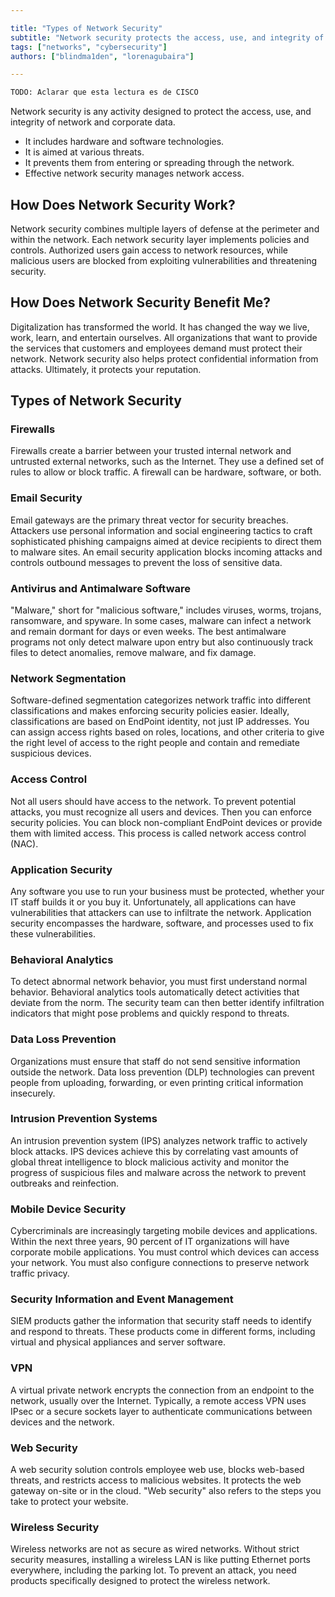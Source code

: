 ```yaml
---

title: "Types of Network Security"
subtitle: "Network security protects the access, use, and integrity of network data. It includes firewalls, antivirus, email security, VPNs, and access control. It prevents threats and ensures that only authorized users access resources."
tags: ["networks", "cybersecurity"]
authors: ["blindma1den", "lorenagubaira"]

---
```


```txt
TODO: Aclarar que esta lectura es de CISCO
```

Network security is any activity designed to protect the access, use, and integrity of network and corporate data.

- It includes hardware and software technologies.
- It is aimed at various threats.
- It prevents them from entering or spreading through the network.
- Effective network security manages network access.

## How Does Network Security Work?

Network security combines multiple layers of defense at the perimeter and within the network. Each network security layer implements policies and controls. Authorized users gain access to network resources, while malicious users are blocked from exploiting vulnerabilities and threatening security.

## How Does Network Security Benefit Me?

Digitalization has transformed the world. It has changed the way we live, work, learn, and entertain ourselves. All organizations that want to provide the services that customers and employees demand must protect their network. Network security also helps protect confidential information from attacks. Ultimately, it protects your reputation.

## Types of Network Security

### Firewalls

Firewalls create a barrier between your trusted internal network and untrusted external networks, such as the Internet. They use a defined set of rules to allow or block traffic. A firewall can be hardware, software, or both.

### Email Security

Email gateways are the primary threat vector for security breaches. Attackers use personal information and social engineering tactics to craft sophisticated phishing campaigns aimed at device recipients to direct them to malware sites. An email security application blocks incoming attacks and controls outbound messages to prevent the loss of sensitive data.

### Antivirus and Antimalware Software

"Malware," short for "malicious software," includes viruses, worms, trojans, ransomware, and spyware. In some cases, malware can infect a network and remain dormant for days or even weeks. The best antimalware programs not only detect malware upon entry but also continuously track files to detect anomalies, remove malware, and fix damage.

### Network Segmentation

Software-defined segmentation categorizes network traffic into different classifications and makes enforcing security policies easier. Ideally, classifications are based on EndPoint identity, not just IP addresses. You can assign access rights based on roles, locations, and other criteria to give the right level of access to the right people and contain and remediate suspicious devices.

### Access Control

Not all users should have access to the network. To prevent potential attacks, you must recognize all users and devices. Then you can enforce security policies. You can block non-compliant EndPoint devices or provide them with limited access. This process is called network access control (NAC).

### Application Security

Any software you use to run your business must be protected, whether your IT staff builds it or you buy it. Unfortunately, all applications can have vulnerabilities that attackers can use to infiltrate the network. Application security encompasses the hardware, software, and processes used to fix these vulnerabilities.

### Behavioral Analytics

To detect abnormal network behavior, you must first understand normal behavior. Behavioral analytics tools automatically detect activities that deviate from the norm. The security team can then better identify infiltration indicators that might pose problems and quickly respond to threats.

### Data Loss Prevention

Organizations must ensure that staff do not send sensitive information outside the network. Data loss prevention (DLP) technologies can prevent people from uploading, forwarding, or even printing critical information insecurely.

### Intrusion Prevention Systems

An intrusion prevention system (IPS) analyzes network traffic to actively block attacks. IPS devices achieve this by correlating vast amounts of global threat intelligence to block malicious activity and monitor the progress of suspicious files and malware across the network to prevent outbreaks and reinfection.

### Mobile Device Security

Cybercriminals are increasingly targeting mobile devices and applications. Within the next three years, 90 percent of IT organizations will have corporate mobile applications. You must control which devices can access your network. You must also configure connections to preserve network traffic privacy.

### Security Information and Event Management

SIEM products gather the information that security staff needs to identify and respond to threats. These products come in different forms, including virtual and physical appliances and server software.

### VPN

A virtual private network encrypts the connection from an endpoint to the network, usually over the Internet. Typically, a remote access VPN uses IPsec or a secure sockets layer to authenticate communications between devices and the network.

### Web Security

A web security solution controls employee web use, blocks web-based threats, and restricts access to malicious websites. It protects the web gateway on-site or in the cloud. "Web security" also refers to the steps you take to protect your website.

### Wireless Security

Wireless networks are not as secure as wired networks. Without strict security measures, installing a wireless LAN is like putting Ethernet ports everywhere, including the parking lot. To prevent an attack, you need products specifically designed to protect the wireless network.
